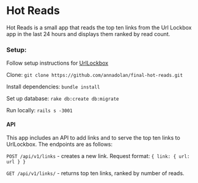 # Hot Reads

Hot Reads is a small app that reads the top ten links from the Url Lockbox app in the last 24 hours and displays them ranked by read count.

### Setup:
Follow setup instructions for [UrlLockbox](https://github.com/annadolan/temp-mid-mod-1/tree/final)

Clone: `git clone https://github.com/annadolan/final-hot-reads.git`

Install dependencies: `bundle install`

Set up database: `rake db:create db:migrate`

Run locally: `rails s -3001`

#### API

This app includes an API to add links and to serve the top ten links to UrlLockbox. The endpoints are as follows:

`POST /api/v1/links` - creates a new link. Request format: `{ link: { url: url } }`

`GET /api/v1/links/` - returns top ten links, ranked by number of reads.
